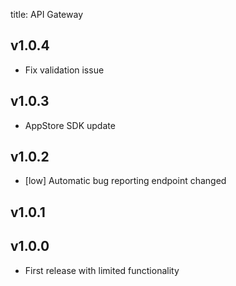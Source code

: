 title: API Gateway

## v1.0.4
- Fix validation issue

## v1.0.3
- AppStore SDK update

## v1.0.2

- [low] Automatic bug reporting endpoint changed

## v1.0.1

## v1.0.0

- First release with limited functionality